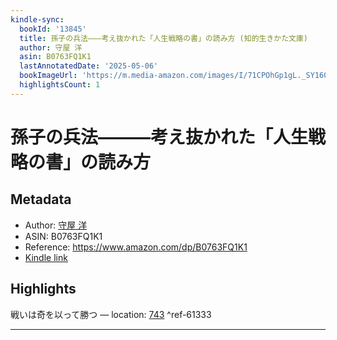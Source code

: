 ```yaml
---
kindle-sync:
  bookId: '13845'
  title: 孫子の兵法―――考え抜かれた「人生戦略の書」の読み方 (知的生きかた文庫)
  author: 守屋 洋
  asin: B0763FQ1K1
  lastAnnotatedDate: '2025-05-06'
  bookImageUrl: 'https://m.media-amazon.com/images/I/71CPOhGp1gL._SY160.jpg'
  highlightsCount: 1
---
```

# 孫子の兵法―――考え抜かれた「人生戦略の書」の読み方
## Metadata
* Author: [守屋 洋](https://www.amazon.comundefined)
* ASIN: B0763FQ1K1
* Reference: https://www.amazon.com/dp/B0763FQ1K1
* [Kindle link](kindle://book?action=open&asin=B0763FQ1K1)

## Highlights
戦いは奇を以って勝つ — location: [743](kindle://book?action=open&asin=B0763FQ1K1&location=743) ^ref-61333

---
